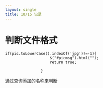 ```yaml
---
layout: single
title: 10/15 记录
---
```



# 判断文件格式

```
if(pic.toLowerCase().indexOf('jpg')!=-1){
                    $("#picmsg").html("");
                    return true;

                }
```

通过查询添加的名称来判断

